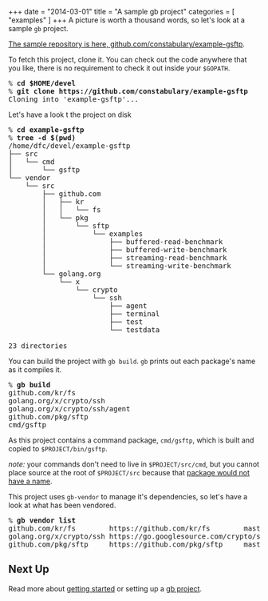 +++
date        = "2014-03-01"
title       = "A sample gb project"
categories  = [ "examples" ]
+++
A picture is worth a thousand words, so let's look at a sample `gb` project.

[The sample repository is here, github.com/constabulary/example-gsftp](https://github.com/constabulary/example-gsftp).

To fetch this project, clone it. You can check out the code anywhere that you like, there is no requirement to check it out inside your <code>$GOPATH</code>.
<pre>% <b>cd $HOME/devel</b>
% <b>git clone https://github.com/constabulary/example-gsftp</b>
Cloning into 'example-gsftp'...</pre>

Let's have a look t the project on disk
<pre>% <b>cd example-gsftp</b>
% <b>tree -d $(pwd)</b>
/home/dfc/devel/example-gsftp
├── src
│   └── cmd
│       └── gsftp
└── vendor
    └── src
        ├── github.com
        │   ├── kr
        │   │   └── fs
        │   └── pkg
        │       └── sftp
        │           └── examples
        │               ├── buffered-read-benchmark
        │               ├── buffered-write-benchmark
        │               ├── streaming-read-benchmark
        │               └── streaming-write-benchmark
        └── golang.org
            └── x
                └── crypto
                    └── ssh
                        ├── agent
                        ├── terminal
                        ├── test
                        └── testdata

23 directories</pre>

You can build the project with `gb build`. `gb` prints out each package's name as it compiles it.
<pre>% <b>gb build</b>
github.com/kr/fs
golang.org/x/crypto/ssh
golang.org/x/crypto/ssh/agent
github.com/pkg/sftp
cmd/gsftp</pre>

As this project contains a command package, `cmd/gsftp`, which is built and copied to `$PROJECT/bin/gsftp`.

_note:_ your commands don't need to live in `$PROJECT/src/cmd`, but you cannot place source at the root of `$PROJECT/src` because that [package would not have a name](http://getgb.io/faq/#cannot-build-src-root).

This project uses `gb-vendor` to manage it's dependencies, so let's have a look at what has been vendored.
<pre>% <b>gb vendor list</b>
github.com/kr/fs        https://github.com/kr/fs        master  2788f0dbd16903de03cb8186e5c7d97b69ad387b
golang.org/x/crypto/ssh https://go.googlesource.com/crypto/ssh  master  c10c31b5e94b6f7a0283272dc2bb27163dcea24b
github.com/pkg/sftp     https://github.com/pkg/sftp     master  f234c3c6540c0358b1802f7fd90c0879af9232eb</pre>

## Next Up

Read more about [getting started](/examples/getting-started/) or setting up a [gb project](/docs/project/).
